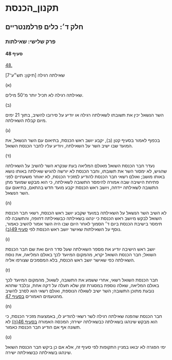 # תקנון_הכנסת

## חלק ד׳: כלים פרלמנטריים

### פרק שלישי: שאילתות

#### סעיף 48

[48.](https://he.wikisource.org/wiki/תקנון_הכנסת#s_yp_48)

שאילתה רגילה [תיקון: תש״ע־7]

(א)

שאילתה רגילה לא תכיל יותר מ־50 מילים.

(ב)

השר הנשאל יכין את תשובתו לשאילתה רגילה או יודיע על סירובו להשיב, בתוך 21 ימים מיום קבלת השאילתה.

(ג)

בכפוף
לאמור בסעיף קטן (ב), יקבע יושב ראש הכנסת, בתיאום עם השר הנשאל, את המועד
שבו ישיב השר על השאילתה, ויודיע עליו לחבר הכנסת השואל.

(ד)

נעדר חבר
הכנסת השואל מאולם המליאה בעת שנקרא השר להשיב על השאילתה שהגיש, לא ימסור
השר את תשובתו, וחבר הכנסת לא יורשה להגיש שאילתה באותו נושא באותו מושב;
ואולם רשאי חבר הכנסת להודיע למזכיר הכנסת, לא יאוחר משעתיים לפני פתיחת
הישיבה שבה אמורה להימסר התשובה לשאילתה, כי הוא מבקש שמועד מתן התשובה
לשאילתה יידחה, ויושב ראש הכנסת יקבע מועד חדש בהתאם, בתיאום עם השר הנשאל.

(ה)

לא השיב
השר הנשאל על השאילתה במועד שקבע יושב ראש הכנסת, רשאי חבר הכנסת השואל
לבקש מיושב ראש הכנסת כי ינהגו בשאילתה כבשאילתה דחופה, והתשובה לה תימסר
בישיבת הכנסת ביום ד׳ הסמוך לאחר היום שבו היה השר אמור להשיב כאמור, נוסף
על השאילתות שאישר יושב ראש הכנסת לפי [סעיף 49(ב)](https://he.wikisource.org/wiki/תקנון_הכנסת#s_yp_49).

(ו)

יושב ראש
הישיבה יודיע את מספר השאילתה שעל סדר היום ואת שם חבר הכנסת השואל; חבר
הכנסת השואל יקרא, מהמקום המיועד לכך באולם המליאה, את נוסח השאילתה כפי
שאישר יושב ראש הכנסת, בלא המסמכים שצורפו אליה.

(ז)

חבר הכנסת
השואל רשאי, אחרי ששמע את התשובה, לשאול, מהמקום המיועד לכך באולם המליאה,
שאלה נוספת במסגרת זמן שלא תעלה על דקה אחת, ובלבד שתהא נובעת מתוכן
התשובה; השר ישיב לשאלה הנוספת, ואולם רשאי הוא לסרב להשיב מהטעמים האמורים
[בסעיף 47](https://he.wikisource.org/wiki/תקנון_הכנסת#s_yp_47).

(ח)

חבר הכנסת שהפנה שאילתה רגילה לשר רשאי להודיע לו, באמצעות מזכיר הכנסת, כי הוא מבקש שינהגו בשאילתה כבשאילתה ישירה; המכסה האמורה [בסעיף 46(ה)](https://he.wikisource.org/wiki/תקנון_הכנסת#s_yp_46) לא תשונה אף אם הודיע חבר הכנסת כאמור.

(ט)

ימי הפגרה לא יבואו במניין התקופות לפי סעיף זה, אלא אם כן ביקש חבר הכנסת השואל שינהגו בשאילתה כבשאילתה ישירה.